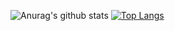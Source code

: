 ![Anurag's github stats](https://github-readme-stats.vercel.app/api?username=linhcao1611&show_icons=true&count_private=true)
[![Top Langs](https://github-readme-stats.vercel.app/api/top-langs/?username=linhcao1611&layout=compact)](https://github.com/ePlansoft-Org/goPost)
